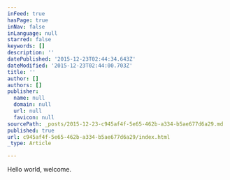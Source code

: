 ```yaml
---
inFeed: true
hasPage: true
inNav: false
inLanguage: null
starred: false
keywords: []
description: ''
datePublished: '2015-12-23T02:44:34.643Z'
dateModified: '2015-12-23T02:44:00.703Z'
title: ''
author: []
authors: []
publisher:
  name: null
  domain: null
  url: null
  favicon: null
sourcePath: _posts/2015-12-23-c945af4f-5e65-462b-a334-b5ae677d6a29.md
published: true
url: c945af4f-5e65-462b-a334-b5ae677d6a29/index.html
_type: Article

---
```

Hello world, welcome.